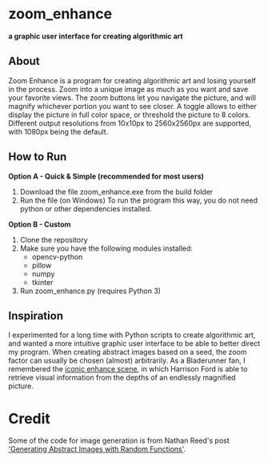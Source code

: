 # zoom_enhance
**a graphic user interface for creating algorithmic art**

## About
Zoom Enhance is a program for creating algorithmic art and losing yourself in the process. Zoom into a unique image as much as you want and save your favorite views. The zoom buttons let you navigate the picture, and will magnify whichever portion you want to see closer. A toggle allows to either display the picture in full color space, or threshold the picture to 8 colors. Different output resolutions from 10x10px to 2560x2560px are supported, with 1080px being the default.

## How to Run
**Option A - Quick & Simple (recommended for most users)**
1. Download the file zoom_enhance.exe from the build folder
2. Run the file (on Windows)
To run the program this way, you do not need python or other dependencies installed.

**Option B - Custom**
1. Clone the repository
2. Make sure you have the following modules installed:
	- opencv-python
	- pillow
	- numpy
	- tkinter
3. Run zoom_enhance.py (requires Python 3)

## Inspiration
I experimented for a long time with Python scripts to create algorithmic art, and wanted a more intuitive graphic user interface to be able to better direct my program. When creating abstract images based on a seed, the zoom factor can usually be chosen (almost) arbitrarily. As a Bladerunner fan, I remembered the [iconic enhance scene](https://www.youtube.com/watch?v=hHwjceFcF2Q), in which Harrison Ford is able to retrieve visual information from the depths of an endlessly magnified picture.

# Credit
Some of the code for image generation is from Nathan Reed's post ['Generating Abstract Images with Random Functions'](http://reedbeta.com/blog/generating-abstract-images-with-random-functions/).
